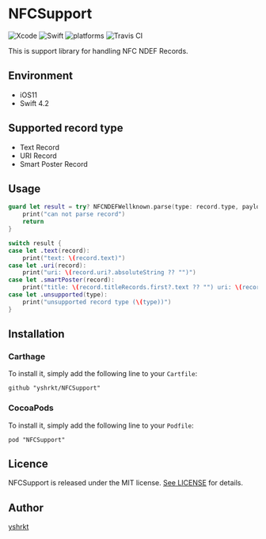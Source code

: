 # NFCSupport
![Xcode](https://img.shields.io/badge/Xcode-10.0-brightgreen.svg)
![Swift](https://img.shields.io/badge/Swift-4.2-brightgreen.svg)
![platforms](https://img.shields.io/badge/platforms-iOS-333333.svg)
![Travis CI](https://travis-ci.org/yshrkt/NFCSupport.svg?branch=master)

This is support library for handling NFC NDEF Records.

## Environment

* iOS11
* Swift 4.2

## Supported record type

* Text Record
* URI Record
* Smart Poster Record

## Usage

```swift
guard let result = try? NFCNDEFWellknown.parse(type: record.type, payload: record.payload) else {
    print("can not parse record")
    return
}

switch result {
case let .text(record):
    print("text: \(record.text)")
case let .uri(record):
    print("uri: \(record.uri?.absoluteString ?? "")")
case let .smartPoster(record):
    print("title: \(record.titleRecords.first?.text ?? "") uri: \(record.uri?.absoluteString ?? "")")
case let .unsupported(type):
    print("unsupported record type (\(type))")
}
```

## Installation

### Carthage

To install it, simply add the following line to your `Cartfile`:

```
github "yshrkt/NFCSupport"
```

### CocoaPods

To install it, simply add the following line to your `Podfile`:

```
pod "NFCSupport"
```

## Licence

NFCSupport is released under the MIT license. [See LICENSE](https://github.com/yshrkt/NFCSupport/blob/master/LICENSE) for details.

## Author

[yshrkt](https://github.com/yshrkt)
